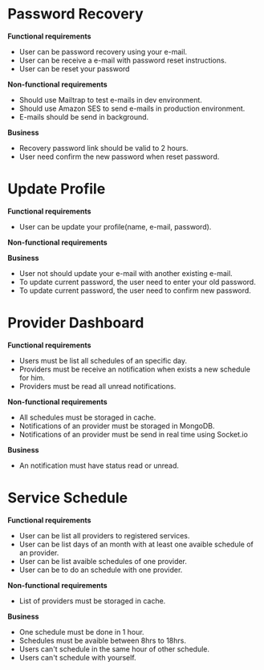 # Password Recovery

**Functional requirements**
  - User can be password recovery using your e-mail.
  - User can be receive a e-mail with password reset instructions.
  - User can be reset your password

**Non-functional requirements**
  - Should use Mailtrap to test e-mails in dev environment.
  - Should use Amazon SES to send e-mails in production environment.
  - E-mails should be send in background.

**Business**
  - Recovery password link should be valid to 2 hours.
  - User need confirm the new password when reset password.

# Update Profile

**Functional requirements**
  - User can be update your profile(name, e-mail, password).

**Non-functional requirements**

**Business**
  - User not should update your e-mail with another existing e-mail.
  - To update current password, the user need to enter your old password.
  - To update current password, the user need to confirm new password.

# Provider Dashboard

**Functional requirements**
  - Users must be list all schedules of an specific day.
  - Providers must be receive an notification when exists a new schedule for him.
  - Providers must be read all unread notifications.

**Non-functional requirements**
  - All schedules must be storaged in cache.
  - Notifications of an provider must be storaged in MongoDB.
  - Notifications of an provider must be send in real time using Socket.io

**Business**
  - An notification must have status read or unread.

# Service Schedule

**Functional requirements**
  - User can be list all providers to registered services.
  - User can be list days of an month with at least one avaible schedule of an provider.
  - User can be list avaible schedules of one provider.
  - User can be to do an schedule with one provider.

**Non-functional requirements**
  - List of providers must be storaged in cache.

**Business**
  - One schedule must be done in 1 hour.
  - Schedules must be avaible between 8hrs to 18hrs.
  - Users can't schedule in the same hour of other schedule.
  - Users can't schedule with yourself.

